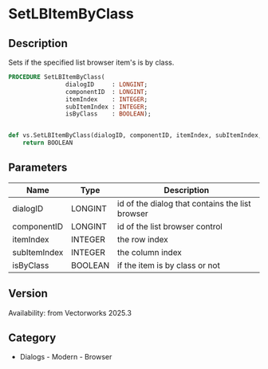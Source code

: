 # SetLBItemByClass

## Description
Sets if the specified list browser item's is by class.

```pascal
PROCEDURE SetLBItemByClass(
				dialogID     : LONGINT;
				componentID  : LONGINT;
				itemIndex    : INTEGER;
				subItemIndex : INTEGER;
				isByClass    : BOOLEAN);
```

```python

def vs.SetLBItemByClass(dialogID, componentID, itemIndex, subItemIndex, isByClass):
    return BOOLEAN
```

## Parameters
|Name|Type|Description|
|---|---|---|
|dialogID|LONGINT|id of the dialog that contains the list browser|
|componentID|LONGINT|id of the list browser control|
|itemIndex|INTEGER|the row index|
|subItemIndex|INTEGER|the column index|
|isByClass|BOOLEAN|if the item is by class or not|

## Version
Availability: from Vectorworks 2025.3
## Category
* Dialogs - Modern - Browser

